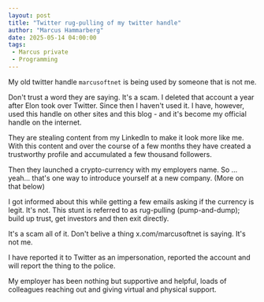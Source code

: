 ```yaml
---
layout: post
title: "Twitter rug-pulling of my twitter handle"
author: "Marcus Hammarberg"
date: 2025-05-14 04:00:00
tags:
 - Marcus private
 - Programming
---
```


My old twitter handle `marcusoftnet` is being used by someone that is not me.

Don't trust a word they are saying. It's a scam. I deleted that account a year after Elon took over Twitter. Since then I haven't used it. I have, however, used this handle on other sites and this blog - and it's become my official handle on the internet.

They are stealing content from my LinkedIn to make it look more like me. With this content and over the course of a few months they have created a trustworthy profile and accumulated a few thousand followers.

Then they launched a crypto-currency with my employers name. So ... yeah... that's one way to introduce yourself at a new company. (More on that below)

I got informed about this while getting a few emails asking if the currency is legit. It's not. This stunt is referred to as rug-pulling (pump-and-dump); build up trust, get investors and then exit directly.

It's a scam all of it. Don't belive a thing x.com/marcusoftnet is saying. It's not me.

I have reported it to Twitter as an impersonation, reported the account and will report the thing to the police.

My employer has been nothing but supportive and helpful, loads of colleagues reaching out and giving virtual and physical support.
